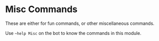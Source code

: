 # Misc Commands

These are either for fun commands, or other miscellaneous commands.

Use `~help Misc` on the bot to know the commands in this module.